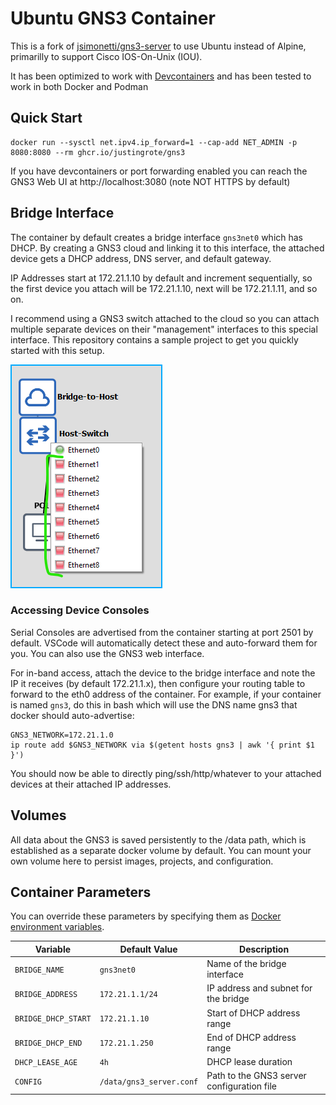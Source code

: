 # Ubuntu GNS3 Container

This is a fork of [jsimonetti/gns3-server](https://github.com/jsimonetti/docker-gns3-server) to use Ubuntu instead of 
Alpine, primarilly to support Cisco IOS-On-Unix (IOU).

It has been optimized to work with [Devcontainers](https://containers.dev/) and has been tested to work in both Docker
and Podman

## Quick Start

```
docker run --sysctl net.ipv4.ip_forward=1 --cap-add NET_ADMIN -p 8080:8080 --rm ghcr.io/justingrote/gns3
```
If you have devcontainers or port forwarding enabled you can reach the GNS3 Web UI at
http://localhost:3080 (note NOT HTTPS by default)

## Bridge Interface
The container by default creates a bridge interface `gns3net0` which has DHCP. By creating a GNS3 cloud and linking it to this interface, the attached device gets a DHCP address, DNS server, and default gateway. 

IP Addresses start at 172.21.1.10 by default and increment sequentially, so the first device you attach will be 172.21.1.10, next will be 172.21.1.11, and so on.

I recommend using a GNS3 switch attached to the cloud so you can attach multiple separate devices on their "management" interfaces to this special interface. This repository contains a sample project to get you quickly started with this setup.

![alt text](images/README/image.png)

### Accessing Device Consoles
Serial Consoles are advertised from the container starting at port 2501 by default. VSCode will automatically detect these and auto-forward them for you. You can also use the GNS3 web interface.

For in-band access, attach the device to the bridge interface and note the IP it receives (by default 172.21.1.x), then configure your routing table to forward to the eth0 address of the container. For example, if your container is named `gns3`, do this in bash which will use the DNS name gns3 that docker should auto-advertise:

```shell
GNS3_NETWORK=172.21.1.0
ip route add $GNS3_NETWORK via $(getent hosts gns3 | awk '{ print $1 }')
```

You should now be able to directly ping/ssh/http/whatever to your attached devices at their attached IP addresses.

## Volumes
All data about the GNS3 is saved persistently to the /data path, which is established as a separate docker volume by default. You can mount your own volume here to persist images, projects, and configuration.

## Container Parameters

You can override these parameters by specifying them as [Docker environment variables](https://docs.docker.com/reference/cli/docker/container/run/#env).

| Variable            | Default Value           | Description                                 |
|---------------------|------------------------|---------------------------------------------|
| `BRIDGE_NAME`       | `gns3net0`             | Name of the bridge interface                |
| `BRIDGE_ADDRESS`    | `172.21.1.1/24`        | IP address and subnet for the bridge        |
| `BRIDGE_DHCP_START` | `172.21.1.10`          | Start of DHCP address range                 |
| `BRIDGE_DHCP_END`   | `172.21.1.250`         | End of DHCP address range                   |
| `DHCP_LEASE_AGE`    | `4h`                   | DHCP lease duration                         |
| `CONFIG`            | `/data/gns3_server.conf` | Path to the GNS3 server configuration file  |
